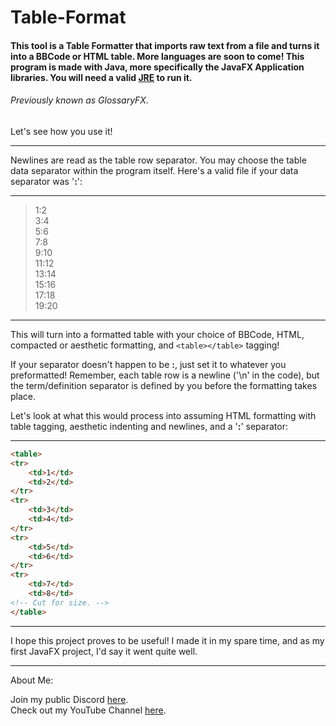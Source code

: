 # Table-Format
#### This tool is a Table Formatter that imports raw text from a file and turns it into a BBCode or HTML table. More languages are soon to come! This program is made with Java, more specifically the JavaFX Application libraries. You will need a valid [JRE](https://www.java.com/en/download/manual.jsp) to run it.
###### _Previously known as GlossaryFX._

Let's see how you use it!

---


Newlines are read as the table row separator. You may choose the table data separator within the program itself. Here's
a valid file if your data separator was '**:**':


___

>1:2  
>3:4  
>5:6  
>7:8  
>9:10  
>11:12  
>13:14  
>15:16  
>17:18  
>19:20  

___

This will turn into a formatted table with your choice of BBCode, HTML, compacted or aesthetic formatting, and `<table></table>` tagging!

If your separator doesn't happen to be **:**, just set it to whatever you preformatted! Remember, each table row is a newline ('\n' in the code), but the term/definition separator is defined by you before the formatting takes place.

Let's look at what this would process into assuming HTML formatting with table tagging, aesthetic indenting and newlines, and a '**:**' separator:

___
```html
<table>
<tr>
    <td>1</td>
    <td>2</td>
</tr>
<tr>
    <td>3</td>
    <td>4</td>
</tr>
<tr>
    <td>5</td>
    <td>6</td>
</tr>
<tr>
    <td>7</td>
    <td>8</td>
<!-- Cut for size. -->
</table>
```
___

I hope this project proves to be useful! I made it in my spare time, and as my first JavaFX project, I'd say it went quite well.

___

About Me:

Join my public Discord [here](http://www.discord.gg/XmPhseX).  
Check out my YouTube Channel [here](http://www.bit.ly/joeisanub).  
